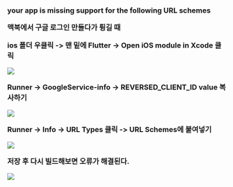 <h3>your app is missing support for the following URL schemes

맥북에서 구글 로그인 만들다가 튕길 때

ios 폴더 우클릭 -> 맨 밑에 Flutter -> Open iOS module in Xcode 클릭

<img src="https://postfiles.pstatic.net/MjAyMjEwMDlfMzIg/MDAxNjY1MzIxODMxMTUz.ML4iF5RLadV5GwBuO6EJ02NyDTD-wyNZ98MtTxL2qcEg.J9bgljKPVucPkj7oa70WDlNeB4yCj8HTnhoNyA7B9Awg.PNG.chanhongy6/%EC%8A%A4%ED%81%AC%EB%A6%B0%EC%83%B7_2022-10-09_%EC%98%A4%ED%9B%84_10.17.17.png?type=w966"/>

Runner -> GoogleService-info -> REVERSED_CLIENT_ID value 복사하기

<img src = "https://postfiles.pstatic.net/MjAyMjEwMDlfMTk1/MDAxNjY1MzIyMjYwMzEx.eoaC078BplOY-pQlLBPVs2tuahHFFBZiHQk1qfcBxwMg.kkHxYNZgfwR3KFN4ff3wNBaB_g9Mnh1wIZvZ6wU-Vw0g.PNG.chanhongy6/%EC%8A%A4%ED%81%AC%EB%A6%B0%EC%83%B7_2022-10-09_%EC%98%A4%ED%9B%84_10.25.49.png?type=w966"/>

Runner -> Info -> URL Types 클릭 -> URL Schemes에 붙여넣기

<img src = "https://postfiles.pstatic.net/MjAyMjEwMDlfMjA4/MDAxNjY1MzIyNzgxNDY0.hO2srYqIkThb1cZjjbDildtrgCFTaRk4xLW01o3l08kg.yloF3QFTuCWyliArdHDDPKZO64Lc73c5zJ7c1JE-lCAg.PNG.chanhongy6/%EC%8A%A4%ED%81%AC%EB%A6%B0%EC%83%B7_2022-10-09_%EC%98%A4%ED%9B%84_10.36.42.png?type=w966"/>

저장 후 다시 빌드해보면 오류가 해결된다.

<img src = "https://postfiles.pstatic.net/MjAyMjEwMDlfMzkg/MDAxNjY1MzIyOTIyMjky.aBak0F7WO8BER2nyyvrH-3svTbp_AMf8pszECBOtOWIg.Zo0kaUM1HH_Pb_fwHxS3BVcpxH_MvY5XF-XJJrIdQoUg.PNG.chanhongy6/%EC%8A%A4%ED%81%AC%EB%A6%B0%EC%83%B7_2022-10-09_%EC%98%A4%ED%9B%84_10.41.09.png?type=w966"/>